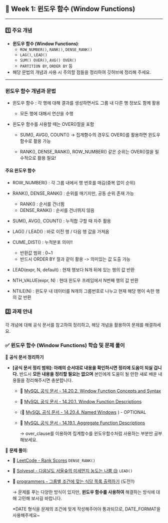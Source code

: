 ## **📌 Week 1: 윈도우 함수 (Window Functions)**

---

### **1️⃣ 주요 개념**

- **윈도우 함수 (Window Functions)**:
    - `ROW_NUMBER()`, `RANK()`, `DENSE_RANK()`
    - `LAG()`, `LEAD()`
    - `SUM() OVER()`, `AVG() OVER()`
    - `PARTITION BY`, `ORDER BY` 등
- 해당 문법의 개념과 사용 시 주의할 점들을 정리하여 깃허브에 정리해 주세요.

---

### 윈도우 함수 개념과 문법 

* 윈도우 함수 : 각 행에 대해 결과를 생성하면서도 그룹 내 다른 행 정보도 함께 활용 

    * 모든 행에 대해서 연산을 수행 

* 윈도우 함수를 사용할 때는 OVER()절을 포함 
    * SUM(), AVG(), COUNT() -> 집계함수의 경우도 OVER()를 활용하면 윈도우 함수로 활용 가능 

    * RANK(), DENSE_RANK(), ROW_NUMBER() 같은 순위는 OVER()절을 필수적으로 활용 필요!


#### 주요 윈도우 함수 

* ROW_NUMBER() : 각 그룹 내에서 행 번호를 매김(중복 없이 순위)

* RANK(), DENSE_RANK() : 순위를 매기지만, 공동 순위 존재 가능 

    * RANK() : 순서를 건너뜀
    * DENSE_RANK() : 순서를 건너뛰지 않음

* SUM(), AVG(), COUNT() : 누적합 구할 때 자주 활용

* LAG() / LEAD() : 바로 이전 행 / 다음 행 값을 가져옴

* CUME_DIST() : 누적분포 의미!!

    * 반환값 범위 : 0~1
    * 반드시 ORDER BY 절과 같이 활용 -> 의미있는 값 도출 가능 

* LEAD(expr, N, default) : 현재 행보다 N개 뒤에 있는 행의 값 반환 

* NTH_VALUE(expr, N) : 현대 윈도우 프레임에서 N번째 행의 값 반환

* NTILE(N) : 윈도우 내 데이터를 N개의 그룹번호로 나누고 현재 해당 행이 속한 행의 값 반환



### **2️⃣ 과제 안내**

각 개념에 대해 공식 문서를 참고하여 정리하고, 해당 개념을 활용하여 문제를 해결하세요.

### **✅ 윈도우 함수 (Window Functions) 학습 및 문제 풀이**

📖 **공식 문서 정리하기**

- **[공식 문서 정리 범위]: 아래의 순서대로 내용을 확인하시면 정리에 도움이 되실 겁니다.** 반드시 **모든 내용을 정리할 필요는 없으며** 본인에게 도움이 될 만한 새로 배운 내용들을 정리해주시면 충분합니다.
    - 🔗 [MySQL 공식 문서 - 14.20.2. Window Function Concepts and Syntax](https://dev.mysql.com/doc/refman/8.0/en/window-functions-usage.html)
    - 🔗 [MySQL 공식 문서 - 14.20.1. Window Function Descriptions](https://dev.mysql.com/doc/refman/8.0/en/window-function-descriptions.html)
    - (🔗 [MySQL 공식 문서 - 14.20.4. Named Windows](https://dev.mysql.com/doc/refman/8.0/en/window-functions-named-windows.html) ) - OPTIONAL
    - 🔗 [MySQL 공식 문서 - 14.19.1. Aggregate Function Descriptions](https://dev.mysql.com/doc/refman/8.0/en/aggregate-functions.html)
        
        → over_clause를 이용하여 집계함수를 윈도우함수처럼 사용하는 부분만 공부해보세요.
        

📝 **문제 풀이**:

- 🔗 [LeetCode - Rank Scores](https://leetcode.com/problems/rank-scores/description/) `DENSE_RANK()`
- 🔗 [Solvesql - 다음날도 서울숲의 미세먼지 농도는 나쁨 😢](https://solvesql.com/problems/bad-finedust-measure/) `LEAD()`
- 🔗 [programmers - 그룹별 조건에 맞는 식당 목록 출력하기](https://school.programmers.co.kr/learn/courses/30/lessons/131124) (도전!!)
    
    → 문제를 푸는 다양한 방식이 있지만, **윈도우 함수를 사용하여** 해결하는 방식에 대해 고민해 보시길 바랍니다.
    
    *DATE 형식을 문제의 조건에 맞게 작성해주어야 통과되므로, DATE_FORMAT을 사용해주세요~